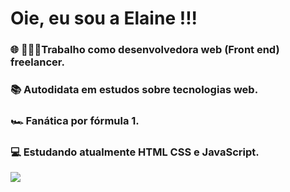 # Oie, eu sou a Elaine !!!
 
 ### 🌐 👩🏽‍💻Trabalho como desenvolvedora web (Front end) freelancer.
 ### 📚 Autodidata em estudos sobre tecnologias web.
 ### 🏎️ Fanática por fórmula 1.
 ###  💻 Estudando atualmente HTML CSS e JavaScript.

<div>
    <a href = "https://github.com/ElaineSouza88">
    <img heigth="180em" src="https://github-readme-stats.vercel.app/api?username=elainesouza88anuraghazra&theme=dark&show_icons=true"> 
</div>
